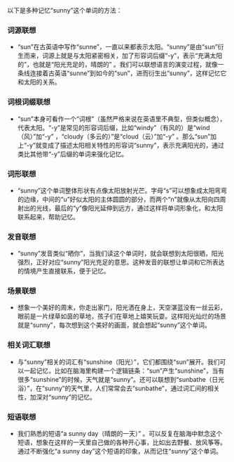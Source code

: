 以下是多种记忆“sunny”这个单词的方法：

### 词源联想
 - “sun”在古英语中写作“sunne”，一直以来都表示太阳。“sunny”是由“sun”衍生而来，词源上就是与太阳紧密相关，加了形容词后缀“-y”，表示“充满太阳的”，也就是“阳光充足的，晴朗的” 。我们可以联想语言的演变过程，就像一条线连接着古英语“sunne”到如今的“sun”，进而衍生出“sunny”，这样记忆它和太阳的关系。

### 词根词缀联想
 - “sun”本身可看作一个“词根”（虽然严格来说在英语里不典型，但类似概念），代表太阳。“-y”是常见的形容词后缀，比如“windy”（有风的）是“wind（风）”加“-y” ，“cloudy（多云的）”是“cloud（云）”加“-y” 。那么“sun”加上“-y”就变成了描述太阳相关特性的形容词“sunny”，表示充满阳光的，通过类比其他带“-y”后缀的单词来强化记忆。

### 词形联想
 - “sunny”这个单词整体形状有点像太阳放射光芒。字母“s”可以想象成太阳弯弯的边缘，中间的“u”好似太阳的主体圆圆的部分，而两个“n”就像从太阳向四周射出的光线，最后的“y”像阳光延伸到远方，通过这样将单词形象化，和太阳联系起来，帮助记忆。

### 发音联想
 - “sunny”发音类似“晒你”，当我们读这个单词时，就会联想到太阳很晒，阳光强烈，正好对应“sunny”阳光充足的意思。这种发音的联想让单词和它所表达的情境产生直接联系，便于记忆。

### 场景联想
 - 想象一个美好的周末，你走出家门，阳光洒在身上，天空湛蓝没有一丝云彩，眼前是一片绿草如茵的草地，孩子们在草地上嬉笑玩耍。这样阳光灿烂的场景就是“sunny”，每次想到这个美好的画面，就会想起“sunny”这个单词。

### 相关词汇联想
 - 与“sunny”相关的词汇有“sunshine（阳光）”，它们都围绕“sun”展开。我们可以一起记忆，比如在脑海里构建一个逻辑链条：“sun”产生“sunshine”，当有很多“sunshine”的时候，天气就是“sunny”。还可以联想到“sunbathe（日光浴）”，在“sunny”的天气里，人们常常会去“sunbathe”，通过词汇间的相关性，加深对“sunny”的记忆。

### 短语联想
 - 我们熟悉的短语“a sunny day（晴朗的一天）” 。可以反复在脑海中默念这个短语，想象在这样的一天里自己做的各种开心事，比如出去野餐、放风筝等。通过不断强化“a sunny day”这个短语的印象，从而记住“sunny”这个单词。 